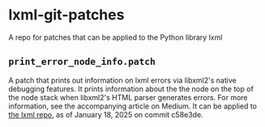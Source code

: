 # lxml-git-patches
A repo for patches that can be applied to the Python library lxml
## `print_error_node_info.patch`
A patch that prints out information on lxml errors via libxml2's native debugging features. It prints information about the the node on the top of the node stack when libxml2's HTML parser generates errors. For more information, see the accompanying article on Medium. It can be applied to [the lxml repo](https://github.com/lxml/lxml), as of January 18, 2025 on commit c58e3de.